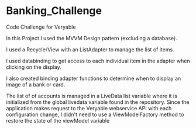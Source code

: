 # Banking_Challenge

Code Challenge for Veryable

In this Project I used the MVVM Design pattern (excluding a database).

I used a RecyclerView with an ListAdapter to manage the list of items.

I used databinding to get access to each individual item in the adapter when clicking on the display.

I also created binding adapter functions to determine when to display an image of a bank or card.

The list of of accounts is managed in a LiveData list variable where it is initialized from the global livedata variable found in the repository.
Since the application makes request to the Veryable webservice API with each configuration change, I didn't need to use a ViewModelFactory method to restore the state of the viewModel variable







